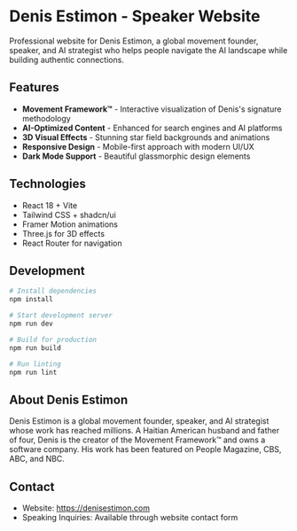 # Denis Estimon - Speaker Website

Professional website for Denis Estimon, a global movement founder, speaker, and AI strategist who helps people navigate the AI landscape while building authentic connections.

## Features

- **Movement Framework™** - Interactive visualization of Denis's signature methodology
- **AI-Optimized Content** - Enhanced for search engines and AI platforms
- **3D Visual Effects** - Stunning star field backgrounds and animations
- **Responsive Design** - Mobile-first approach with modern UI/UX
- **Dark Mode Support** - Beautiful glassmorphic design elements

## Technologies

- React 18 + Vite
- Tailwind CSS + shadcn/ui
- Framer Motion animations
- Three.js for 3D effects
- React Router for navigation

## Development

```bash
# Install dependencies
npm install

# Start development server
npm run dev

# Build for production
npm run build

# Run linting
npm run lint
```

## About Denis Estimon

Denis Estimon is a global movement founder, speaker, and AI strategist whose work has reached millions. A Haitian American husband and father of four, Denis is the creator of the Movement Framework™ and owns a software company. His work has been featured on People Magazine, CBS, ABC, and NBC.

## Contact

- Website: https://denisestimon.com
- Speaking Inquiries: Available through website contact form